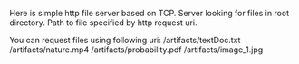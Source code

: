 Here is simple http file server based on TCP.
Server looking for files in root directory.
Path to file specified by http request uri.

You can request files using following uri:
 /artifacts/textDoc.txt
 /artifacts/nature.mp4
 /artifacts/probability.pdf
 /artifacts/image_1.jpg
 
 
 